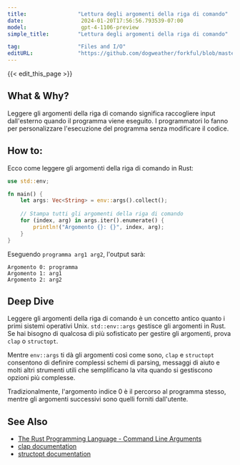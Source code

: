 ```yaml
---
title:                "Lettura degli argomenti della riga di comando"
date:                  2024-01-20T17:56:56.793539-07:00
model:                 gpt-4-1106-preview
simple_title:         "Lettura degli argomenti della riga di comando"

tag:                  "Files and I/O"
editURL:              "https://github.com/dogweather/forkful/blob/master/content/it/rust/reading-command-line-arguments.md"
---
```


{{< edit_this_page >}}

## What & Why?
Leggere gli argomenti della riga di comando significa raccogliere input dall'esterno quando il programma viene eseguito. I programmatori lo fanno per personalizzare l'esecuzione del programma senza modificare il codice.

## How to:
Ecco come leggere gli argomenti della riga di comando in Rust:

```Rust
use std::env;

fn main() {
    let args: Vec<String> = env::args().collect();
    
    // Stampa tutti gli argomenti della riga di comando
    for (index, arg) in args.iter().enumerate() {
        println!("Argomento {}: {}", index, arg);
    }
}
```

Eseguendo `programma arg1 arg2`, l'output sarà:

```
Argomento 0: programma
Argomento 1: arg1
Argomento 2: arg2
```

## Deep Dive
Leggere gli argomenti della riga di comando è un concetto antico quanto i primi sistemi operativi Unix. `std::env::args` gestisce gli argomenti in Rust. Se hai bisogno di qualcosa di più sofisticato per gestire gli argomenti, prova `clap` o `structopt`.

Mentre `env::args` ti dà gli argomenti così come sono, `clap` e `structopt` consentono di definire complessi schemi di parsing, messaggi di aiuto e molti altri strumenti utili che semplificano la vita quando si gestiscono opzioni più complesse.

Tradizionalmente, l'argomento indice 0 è il percorso al programma stesso, mentre gli argomenti successivi sono quelli forniti dall'utente.

## See Also
- [The Rust Programming Language - Command Line Arguments](https://doc.rust-lang.org/book/ch12-01-accepting-command-line-arguments.html)
- [clap documentation](https://docs.rs/clap/)
- [structopt documentation](https://docs.rs/structopt/0.3.21/structopt/)

